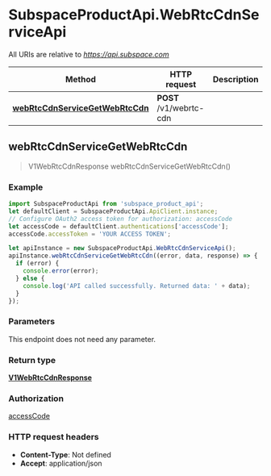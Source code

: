 # SubspaceProductApi.WebRtcCdnServiceApi

All URIs are relative to *https://api.subspace.com*

Method | HTTP request | Description
------------- | ------------- | -------------
[**webRtcCdnServiceGetWebRtcCdn**](WebRtcCdnServiceApi.md#webRtcCdnServiceGetWebRtcCdn) | **POST** /v1/webrtc-cdn | 



## webRtcCdnServiceGetWebRtcCdn

> V1WebRtcCdnResponse webRtcCdnServiceGetWebRtcCdn()



### Example

```javascript
import SubspaceProductApi from 'subspace_product_api';
let defaultClient = SubspaceProductApi.ApiClient.instance;
// Configure OAuth2 access token for authorization: accessCode
let accessCode = defaultClient.authentications['accessCode'];
accessCode.accessToken = 'YOUR ACCESS TOKEN';

let apiInstance = new SubspaceProductApi.WebRtcCdnServiceApi();
apiInstance.webRtcCdnServiceGetWebRtcCdn((error, data, response) => {
  if (error) {
    console.error(error);
  } else {
    console.log('API called successfully. Returned data: ' + data);
  }
});
```

### Parameters

This endpoint does not need any parameter.

### Return type

[**V1WebRtcCdnResponse**](V1WebRtcCdnResponse.md)

### Authorization

[accessCode](../README.md#accessCode)

### HTTP request headers

- **Content-Type**: Not defined
- **Accept**: application/json

